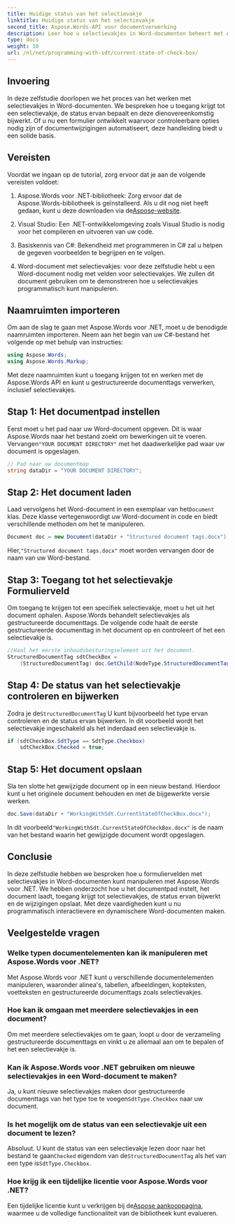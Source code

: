 ```yaml
---
title: Huidige status van het selectievakje
linktitle: Huidige status van het selectievakje
second_title: Aspose.Words-API voor documentverwerking
description: Leer hoe u selectievakjes in Word-documenten beheert met Aspose.Words voor .NET. Deze handleiding behandelt het programmatisch instellen, bijwerken en opslaan van selectievakjes.
type: docs
weight: 10
url: /nl/net/programming-with-sdt/current-state-of-check-box/
---
```

## Invoering

In deze zelfstudie doorlopen we het proces van het werken met selectievakjes in Word-documenten. We bespreken hoe u toegang krijgt tot een selectievakje, de status ervan bepaalt en deze dienovereenkomstig bijwerkt. Of u nu een formulier ontwikkelt waarvoor controleerbare opties nodig zijn of documentwijzigingen automatiseert, deze handleiding biedt u een solide basis.

## Vereisten

Voordat we ingaan op de tutorial, zorg ervoor dat je aan de volgende vereisten voldoet:

1.  Aspose.Words voor .NET-bibliotheek: Zorg ervoor dat de Aspose.Words-bibliotheek is geïnstalleerd. Als u dit nog niet heeft gedaan, kunt u deze downloaden via de[Aspose-website](https://releases.aspose.com/words/net/).

2. Visual Studio: Een .NET-ontwikkelomgeving zoals Visual Studio is nodig voor het compileren en uitvoeren van uw code.

3. Basiskennis van C#: Bekendheid met programmeren in C# zal u helpen de gegeven voorbeelden te begrijpen en te volgen.

4. Word-document met selectievakjes: voor deze zelfstudie hebt u een Word-document nodig met velden voor selectievakjes. We zullen dit document gebruiken om te demonstreren hoe u selectievakjes programmatisch kunt manipuleren.

## Naamruimten importeren

Om aan de slag te gaan met Aspose.Words voor .NET, moet u de benodigde naamruimten importeren. Neem aan het begin van uw C#-bestand het volgende op met behulp van instructies:

```csharp
using Aspose.Words;
using Aspose.Words.Markup;
```

Met deze naamruimten kunt u toegang krijgen tot en werken met de Aspose.Words API en kunt u gestructureerde documenttags verwerken, inclusief selectievakjes.

## Stap 1: Het documentpad instellen

 Eerst moet u het pad naar uw Word-document opgeven. Dit is waar Aspose.Words naar het bestand zoekt om bewerkingen uit te voeren. Vervangen`"YOUR DOCUMENT DIRECTORY"` met het daadwerkelijke pad waar uw document is opgeslagen.

```csharp
// Pad naar uw documentmap
string dataDir = "YOUR DOCUMENT DIRECTORY";
```

## Stap 2: Het document laden

 Laad vervolgens het Word-document in een exemplaar van het`Document` klas. Deze klasse vertegenwoordigt uw Word-document in code en biedt verschillende methoden om het te manipuleren.

```csharp
Document doc = new Document(dataDir + "Structured document tags.docx");
```

 Hier,`"Structured document tags.docx"` moet worden vervangen door de naam van uw Word-bestand.

## Stap 3: Toegang tot het selectievakje Formulierveld

Om toegang te krijgen tot een specifiek selectievakje, moet u het uit het document ophalen. Aspose.Words behandelt selectievakjes als gestructureerde documenttags. De volgende code haalt de eerste gestructureerde documenttag in het document op en controleert of het een selectievakje is.

```csharp
//Haal het eerste inhoudsbesturingselement uit het document.
StructuredDocumentTag sdtCheckBox =
    (StructuredDocumentTag) doc.GetChild(NodeType.StructuredDocumentTag, 0, true);
```

## Stap 4: De status van het selectievakje controleren en bijwerken

 Zodra je de`StructuredDocumentTag` U kunt bijvoorbeeld het type ervan controleren en de status ervan bijwerken. In dit voorbeeld wordt het selectievakje ingeschakeld als het inderdaad een selectievakje is.

```csharp
if (sdtCheckBox.SdtType == SdtType.Checkbox)
    sdtCheckBox.Checked = true;
```

## Stap 5: Het document opslaan

Sla ten slotte het gewijzigde document op in een nieuw bestand. Hierdoor kunt u het originele document behouden en met de bijgewerkte versie werken.

```csharp
doc.Save(dataDir + "WorkingWithSdt.CurrentStateOfCheckBox.docx");
```

 In dit voorbeeld`"WorkingWithSdt.CurrentStateOfCheckBox.docx"` is de naam van het bestand waarin het gewijzigde document wordt opgeslagen.

## Conclusie

In deze zelfstudie hebben we besproken hoe u formuliervelden met selectievakjes in Word-documenten kunt manipuleren met Aspose.Words voor .NET. We hebben onderzocht hoe u het documentpad instelt, het document laadt, toegang krijgt tot selectievakjes, de status ervan bijwerkt en de wijzigingen opslaat. Met deze vaardigheden kunt u nu programmatisch interactievere en dynamischere Word-documenten maken.

## Veelgestelde vragen

### Welke typen documentelementen kan ik manipuleren met Aspose.Words voor .NET?
Met Aspose.Words voor .NET kunt u verschillende documentelementen manipuleren, waaronder alinea's, tabellen, afbeeldingen, kopteksten, voetteksten en gestructureerde documenttags zoals selectievakjes.

### Hoe kan ik omgaan met meerdere selectievakjes in een document?
Om met meerdere selectievakjes om te gaan, loopt u door de verzameling gestructureerde documenttags en vinkt u ze allemaal aan om te bepalen of het een selectievakje is.

### Kan ik Aspose.Words voor .NET gebruiken om nieuwe selectievakjes in een Word-document te maken?
 Ja, u kunt nieuwe selectievakjes maken door gestructureerde documenttags van het type toe te voegen`SdtType.Checkbox` naar uw document.

### Is het mogelijk om de status van een selectievakje uit een document te lezen?
 Absoluut. U kunt de status van een selectievakje lezen door naar het bestand te gaan`Checked` eigendom van de`StructuredDocumentTag` als het van een type is`SdtType.Checkbox`.

### Hoe krijg ik een tijdelijke licentie voor Aspose.Words voor .NET?
 Een tijdelijke licentie kunt u verkrijgen bij de[Aspose aankooppagina](https://purchase.aspose.com/temporary-license/), waarmee u de volledige functionaliteit van de bibliotheek kunt evalueren.